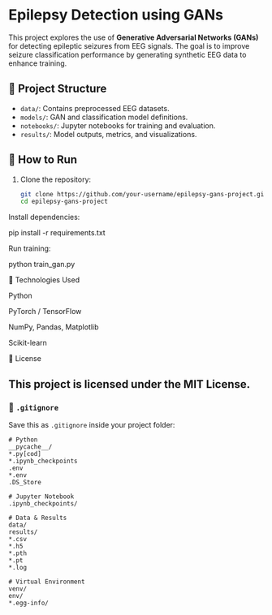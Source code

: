 # Epilepsy Detection using GANs

This project explores the use of **Generative Adversarial Networks (GANs)** for detecting epileptic seizures from EEG signals. The goal is to improve seizure classification performance by generating synthetic EEG data to enhance training.

## 📁 Project Structure

- `data/`: Contains preprocessed EEG datasets.
- `models/`: GAN and classification model definitions.
- `notebooks/`: Jupyter notebooks for training and evaluation.
- `results/`: Model outputs, metrics, and visualizations.

## 🚀 How to Run

1. Clone the repository:
   ```bash
   git clone https://github.com/your-username/epilepsy-gans-project.git
   cd epilepsy-gans-project


Install dependencies:

pip install -r requirements.txt

Run training:

python train_gan.py

🧠 Technologies Used

Python

PyTorch / TensorFlow

NumPy, Pandas, Matplotlib

Scikit-learn

📜 License

This project is licensed under the MIT License.
---

### 📄 `.gitignore`

Save this as `.gitignore` inside your project folder:

```gitignore
# Python
__pycache__/
*.py[cod]
*.ipynb_checkpoints
.env
*.env
.DS_Store

# Jupyter Notebook
.ipynb_checkpoints/

# Data & Results
data/
results/
*.csv
*.h5
*.pth
*.pt
*.log

# Virtual Environment
venv/
env/
*.egg-info/
